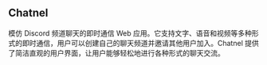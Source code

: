 ## Chatnel
模仿 Discord 频道聊天的即时通信 Web 应用。它支持文字、语音和视频等多种形式的即时通信，用户可以创建自己的聊天频道并邀请其他用户加入。Chatnel 提供了简洁直观的用户界面，让用户能够轻松地进行各种形式的聊天交流。
